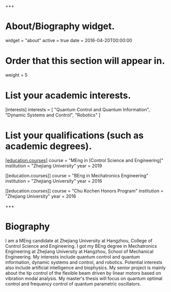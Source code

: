 +++
# About/Biography widget.
widget = "about"
active = true
date = 2016-04-20T00:00:00

# Order that this section will appear in.
weight = 5

# List your academic interests.
[interests]
  interests = [
    "Quantum Control and Quantum Information",
    "Dynamic Systems and Control",
    "Robotics"
  ]

# List your qualifications (such as academic degrees).
[[education.courses]](http://ckc.zju.edu.cn/english/)
  course = "MEng in [Control Science and Engineering]"
  institution = "Zhejiang University"
  year = 2019

[[education.courses]]
  course = "BEng in Mechatronics Engineering"
  institution = "Zhejiang University"
  year = 2016

[[education.courses]]
  course = "Chu Kochen Honors Program"
  institution = "Zhejiang University"
  year = 2016
 
+++

# Biography

I am a MEng candidate at Zhejiang University at Hangzhou, College of Control Science and Engineering. I got my BEng degree in Mechatronics Engineering at Zhejiang University at Hangzhou, School of Mechanical Engineering. My interests include quantum control and quantum information, dynamic systems and control, and robotics. Potential interests also include artificial intelligence and biophysics. My senior project is mainly about the tip control of the flexible beam driven by linear motors based on vibration modal analysis. My master's thesis will focus on quantum optimal control and frequency control of quantum parametric oscillators.
